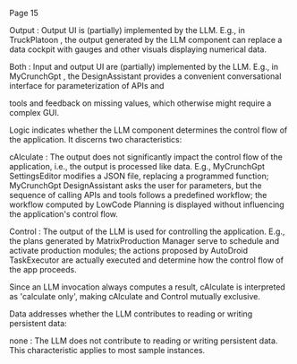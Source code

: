 Page 15

Output : Output UI is (partially) implemented by the LLM. E.g., in TruckPlatoon , the output generated by the LLM component can replace a data cockpit with gauges and other visuals displaying numerical data.

Both : Input and output UI are (partially) implemented by the LLM. E.g., in MyCrunchGpt , the DesignAssistant provides a convenient conversational interface for parameterization of APIs and

tools and feedback on missing values, which otherwise might require a complex GUI.

Logic indicates whether the LLM component determines the control flow of the application. It discerns two characteristics:

cAlculate : The output does not significantly impact the control flow of the application, i.e., the output is processed like data. E.g., MyCrunchGpt SettingsEditor modifies a JSON file, replacing a programmed function; MyCrunchGpt DesignAssistant asks the user for parameters, but the sequence of calling APIs and tools follows a predefined workflow; the workflow computed by LowCode Planning is displayed without influencing the application's control flow.

Control : The output of the LLM is used for controlling the application. E.g., the plans generated by MatrixProduction Manager serve to schedule and activate production modules; the actions proposed by AutoDroid TaskExecutor are actually executed and determine how the control flow of the app proceeds.

Since an LLM invocation always computes a result, cAlculate is interpreted as 'calculate only', making cAlculate and Control mutually exclusive.

Data addresses whether the LLM contributes to reading or writing persistent data:

none : The LLM does not contribute to reading or writing persistent data. This characteristic applies to most sample instances.